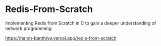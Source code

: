 # Redis-From-Scratch
Implementing Redis from Scratch in C to gain a deeper understanding of network programming

https://harsh-banthiya.vercel.app/redis-from-scratch

